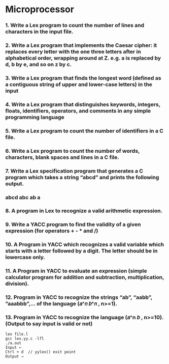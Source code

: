 # Microprocessor

### 1. Write a Lex program to count the number of lines and characters in the input file. 
### 2. Write a Lex program that implements the Caesar cipher: it replaces every letter with the one three letters after in alphabetical order, wrapping around at Z. e.g. a is replaced by d, b by e, and so on z by c. 
### 3. Write a Lex program that finds the longest word (defined as a contiguous string of upper and lower-case letters) in the input
### 4. Write a Lex program that distinguishes keywords, integers, floats, identifiers, operators, and comments in any simple programming language
### 5. Write a Lex program to count the number of identifiers in a C file. 
### 6. Write a Lex program to count the number of words, characters, blank spaces and lines in a C file.
### 7. Write a Lex specification program that generates a C program which takes a string “abcd” and prints the following output. 
###    abcd 	abc 	ab 	a
### 8. A program in Lex to recognize a valid arithmetic expression. 
### 9. Write a YACC program to find the validity of a given expression (for operators + - * and /) 
### 10. A Program in YACC which recognizes a valid variable which starts with a letter followed by a digit. The letter should be in lowercase only.
### 11. A Program in YACC to evaluate an expression (simple calculator program for addition and subtraction, multiplication, division). 
### 12. Program in YACC to recognize the strings “ab”, “aabb”, ”aaabbb”,… of the language (𝑎^𝑛 𝑏^𝑛 , n>=1). 
### 13. Program in YACC to recognize the language (𝑎^n 𝑏 , n>=10). (Output to say input is valid or not)

`lex file.l` <br>
`gcc lex.yy.c -lfl` <br>
`./a.out` <br>
`Input ←` <br>
`Ctrl + d  // yylex() exit point` <br>
`Output →` <br>
